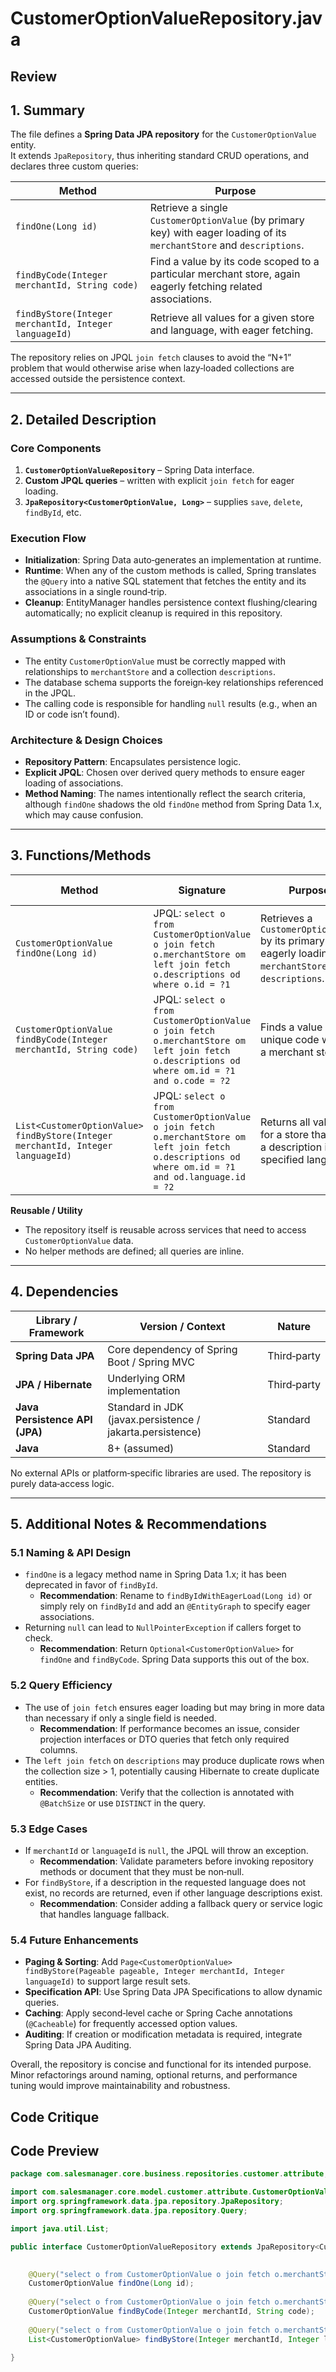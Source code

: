 # CustomerOptionValueRepository.java

## Review

## 1. Summary  

The file defines a **Spring Data JPA repository** for the `CustomerOptionValue` entity.  
It extends `JpaRepository`, thus inheriting standard CRUD operations, and declares three custom queries:

| Method | Purpose |
|--------|---------|
| `findOne(Long id)` | Retrieve a single `CustomerOptionValue` (by primary key) with eager loading of its `merchantStore` and `descriptions`. |
| `findByCode(Integer merchantId, String code)` | Find a value by its code scoped to a particular merchant store, again eagerly fetching related associations. |
| `findByStore(Integer merchantId, Integer languageId)` | Retrieve all values for a given store and language, with eager fetching. |

The repository relies on JPQL `join fetch` clauses to avoid the “N+1” problem that would otherwise arise when lazy‑loaded collections are accessed outside the persistence context.

---

## 2. Detailed Description  

### Core Components  
1. **`CustomerOptionValueRepository`** – Spring Data interface.  
2. **Custom JPQL queries** – written with explicit `join fetch` for eager loading.  
3. **`JpaRepository<CustomerOptionValue, Long>`** – supplies `save`, `delete`, `findById`, etc.  

### Execution Flow  
- **Initialization**: Spring Data auto‑generates an implementation at runtime.  
- **Runtime**: When any of the custom methods is called, Spring translates the `@Query` into a native SQL statement that fetches the entity and its associations in a single round‑trip.  
- **Cleanup**: EntityManager handles persistence context flushing/clearing automatically; no explicit cleanup is required in this repository.

### Assumptions & Constraints  
- The entity `CustomerOptionValue` must be correctly mapped with relationships to `merchantStore` and a collection `descriptions`.  
- The database schema supports the foreign‑key relationships referenced in the JPQL.  
- The calling code is responsible for handling `null` results (e.g., when an ID or code isn’t found).  

### Architecture & Design Choices  
- **Repository Pattern**: Encapsulates persistence logic.  
- **Explicit JPQL**: Chosen over derived query methods to ensure eager loading of associations.  
- **Method Naming**: The names intentionally reflect the search criteria, although `findOne` shadows the old `findOne` method from Spring Data 1.x, which may cause confusion.

---

## 3. Functions/Methods  

| Method | Signature | Purpose | Inputs | Outputs | Side Effects |
|--------|-----------|---------|--------|---------|--------------|
| `CustomerOptionValue findOne(Long id)` | JPQL: `select o from CustomerOptionValue o join fetch o.merchantStore om left join fetch o.descriptions od where o.id = ?1` | Retrieves a `CustomerOptionValue` by its primary key, eagerly loading `merchantStore` and `descriptions`. | `id` – primary key of the entity. | The entity instance or `null` if not found. | None (read‑only). |
| `CustomerOptionValue findByCode(Integer merchantId, String code)` | JPQL: `select o from CustomerOptionValue o join fetch o.merchantStore om left join fetch o.descriptions od where om.id = ?1 and o.code = ?2` | Finds a value by its unique code within a merchant store. | `merchantId` – ID of the store. `code` – unique code of the option value. | The entity or `null`. | None. |
| `List<CustomerOptionValue> findByStore(Integer merchantId, Integer languageId)` | JPQL: `select o from CustomerOptionValue o join fetch o.merchantStore om left join fetch o.descriptions od where om.id = ?1 and od.language.id = ?2` | Returns all values for a store that have a description in the specified language. | `merchantId` – store ID. `languageId` – language ID of the description. | List of matching entities (possibly empty). | None. |

**Reusable / Utility**  
- The repository itself is reusable across services that need to access `CustomerOptionValue` data.  
- No helper methods are defined; all queries are inline.

---

## 4. Dependencies  

| Library / Framework | Version / Context | Nature |
|---------------------|-------------------|--------|
| **Spring Data JPA** | Core dependency of Spring Boot / Spring MVC | Third‑party |
| **JPA / Hibernate** | Underlying ORM implementation | Third‑party |
| **Java Persistence API (JPA)** | Standard in JDK (javax.persistence / jakarta.persistence) | Standard |
| **Java** | 8+ (assumed) | Standard |

No external APIs or platform‑specific libraries are used. The repository is purely data‑access logic.

---

## 5. Additional Notes & Recommendations  

### 5.1 Naming & API Design  
- `findOne` is a legacy method name in Spring Data 1.x; it has been deprecated in favor of `findById`.  
  - **Recommendation**: Rename to `findByIdWithEagerLoad(Long id)` or simply rely on `findById` and add an `@EntityGraph` to specify eager associations.  
- Returning `null` can lead to `NullPointerException` if callers forget to check.  
  - **Recommendation**: Return `Optional<CustomerOptionValue>` for `findOne` and `findByCode`. Spring Data supports this out of the box.

### 5.2 Query Efficiency  
- The use of `join fetch` ensures eager loading but may bring in more data than necessary if only a single field is needed.  
  - **Recommendation**: If performance becomes an issue, consider projection interfaces or DTO queries that fetch only required columns.  
- The `left join fetch` on `descriptions` may produce duplicate rows when the collection size > 1, potentially causing Hibernate to create duplicate entities.  
  - **Recommendation**: Verify that the collection is annotated with `@BatchSize` or use `DISTINCT` in the query.

### 5.3 Edge Cases  
- If `merchantId` or `languageId` is `null`, the JPQL will throw an exception.  
  - **Recommendation**: Validate parameters before invoking repository methods or document that they must be non‑null.  
- For `findByStore`, if a description in the requested language does not exist, no records are returned, even if other language descriptions exist.  
  - **Recommendation**: Consider adding a fallback query or service logic that handles language fallback.

### 5.4 Future Enhancements  
- **Paging & Sorting**: Add `Page<CustomerOptionValue> findByStore(Pageable pageable, Integer merchantId, Integer languageId)` to support large result sets.  
- **Specification API**: Use Spring Data JPA Specifications to allow dynamic queries.  
- **Caching**: Apply second‑level cache or Spring Cache annotations (`@Cacheable`) for frequently accessed option values.  
- **Auditing**: If creation or modification metadata is required, integrate Spring Data JPA Auditing.  

Overall, the repository is concise and functional for its intended purpose. Minor refactorings around naming, optional returns, and performance tuning would improve maintainability and robustness.

## Code Critique



## Code Preview

```java
package com.salesmanager.core.business.repositories.customer.attribute;

import com.salesmanager.core.model.customer.attribute.CustomerOptionValue;
import org.springframework.data.jpa.repository.JpaRepository;
import org.springframework.data.jpa.repository.Query;

import java.util.List;

public interface CustomerOptionValueRepository extends JpaRepository<CustomerOptionValue, Long> {

	
	@Query("select o from CustomerOptionValue o join fetch o.merchantStore om left join fetch o.descriptions od where o.id = ?1")
	CustomerOptionValue findOne(Long id);
	
	@Query("select o from CustomerOptionValue o join fetch o.merchantStore om left join fetch o.descriptions od where om.id = ?1 and o.code = ?2")
	CustomerOptionValue findByCode(Integer merchantId, String code);
	
	@Query("select o from CustomerOptionValue o join fetch o.merchantStore om left join fetch o.descriptions od where om.id = ?1 and od.language.id = ?2")
	List<CustomerOptionValue> findByStore(Integer merchantId, Integer languageId);

}



```
